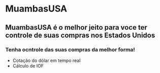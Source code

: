 # MuambasUSA
## MuambasUSA é o melhor jeito para voce ter controle de suas compras nos Estados Unidos

### Tenha ocntrole das suas compras da melhor forma!

* Cotação do dólar em tempo real
* Cálculo de IOF


